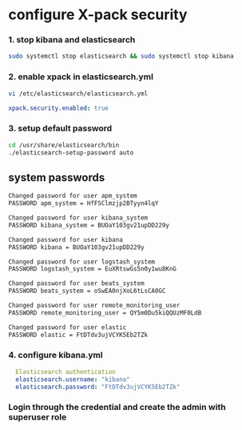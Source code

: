 # configure X-pack security

### 1. stop kibana and elasticsearch

  ```bash
  sudo systemctl stop elasticsearch && sudo systemctl stop kibana
  ```


### 2. enable xpack in elasticsearch.yml

  ```bash
  vi /etc/elasticsearch/elasticsearch.yml
  ```
  ```yaml
  xpack.security.enabled: true
  ```

### 3. setup default password

  ```bash
  cd /usr/share/elasticsearch/bin
  ./elasticsearch-setup-password auto
  ```
 
  
  
## system passwords

```bash
Changed password for user apm_system
PASSWORD apm_system = HfFSClmzjp2BTyyn4lqY

Changed password for user kibana_system
PASSWORD kibana_system = BUOaY103gv21upDD229y

Changed password for user kibana
PASSWORD kibana = BUOaY103gv21upDD229y

Changed password for user logstash_system
PASSWORD logstash_system = EuXRtswGs5n0y1wu8KnG

Changed password for user beats_system
PASSWORD beats_system = oSwEA0njXoL6tLsCA0GC

Changed password for user remote_monitoring_user
PASSWORD remote_monitoring_user = QY5m0Du5kiQQUzMF0LdB

Changed password for user elastic
PASSWORD elastic = FtDTdv3ujVCYK5Eb2TZk
```

### 4. configure kibana.yml

```yaml
  Elasticsearch authentication
  elasticsearch.username: "kibana"
  elasticsearch.password: "FtDTdv3ujVCYK5Eb2TZk"
  ```

### Login through the credential and create the admin with superuser role
